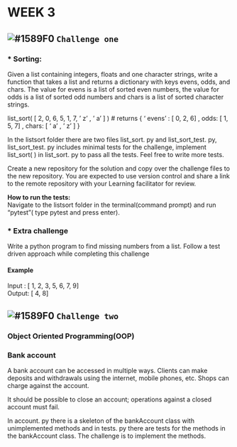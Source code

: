 # WEEK 3
## ![#1589F0](https://placehold.it/15/1589F0/000000?text=+) `Challenge one`
### * Sorting:
Given a list containing integers, floats and one character strings, write a function that takes a list and returns a dictionary with keys evens, odds, and
chars. The value for evens is a list of sorted even numbers, the value for odds is a list of sorted odd numbers and chars is a list of sorted character
strings. 

list_sort( [ 2, 0, 6, 5, 1, 7, ’ z’ , ’ a’ ] ) # returns { ‘ evens’ : [ 0, 2, 6] , odds: [ 1, 5, 7] , chars: [ ‘ a’ , ’ z’ ] } 

In the listsort folder there are two files list_sort. py and list_sort_test. py, list_sort_test. py includes minimal tests for
the challenge, implement list_sort( ) in list_sort. py to pass all the tests. Feel free to write more tests.

Create a new repository for the solution and copy over the challenge files to the new repository. You are expected to use version control and share a link
to the remote repository with your Learning facilitator for review.

<b> How to run the tests: </b> <br>
Navigate to the listsort folder in the terminal(command prompt) and run “pytest”( type pytest and press enter).

### * Extra challenge
Write a python program to find missing numbers from a list. Follow a test driven approach while completing this challenge
#### Example
Input : [ 1, 2, 3, 5, 6, 7, 9] <br>
Output: [ 4, 8]


## ![#1589F0](https://placehold.it/15/1589F0/000000?text=+) `Challenge two`
### Object Oriented Programming(OOP)
### Bank account
A bank account can be accessed in multiple ways. Clients can make deposits and withdrawals using the internet, mobile phones, etc. Shops
can charge against the account.<br>

It should be possible to close an account; operations against a closed account must fail.<br>

In account. py there is a skeleton of the bankAccount class with unimplemented methods and in tests. py there are tests for the methods
in the bankAccount class. The challenge is to implement the methods.
